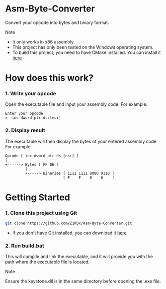 # Asm-Byte-Converter
Convert your opcode into bytes and binary format.

> [!NOTE] 
> - It only works in x86 assembly.
> - This project has only been tested on the Windows operating system.
> - To build this project, you need to have CMake installed. You can install it <a href="https://cmake.org/download/">here</a>


# How does this work?

### 1. Write your opcode
Open the executable file and input your assembly code. For example:
```
Enter your opcode
>  inc dword ptr ds:[esi]
```

### 2. Display result
The executable will then display the bytes of your entered assembly code. For example:
```
Opcode [ inc dword ptr ds:[esi] ]
|
+------> Bytes [ FF 06 ]
         |
         +-----> Binaries [ 1111 1111 0000 0110 ]
                          [ F    F    0    6    ]
```

# Getting Started
### 1. Clone this project using Git
```bash
git clone https://github.com/Z1KOx/Asm-Byte-Converter.git
```
- If you don't have Git installed, you can download it <a href="https://git-scm.com/downloads">here</a>

### 2. Run build.bat
This will compile and link the executable, and it will provide you with the path where the executable file is located.

> [!NOTE]
> Ensure the keystone.dll is in the same directory before opening the .exe file.
